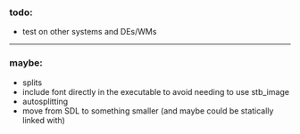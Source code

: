### todo:
 - test on other systems and DEs/WMs

---

### maybe:
 - splits
 - include font directly in the executable to avoid needing to use stb_image
 - autosplitting
 - move from SDL to something smaller (and maybe could be statically linked with)
